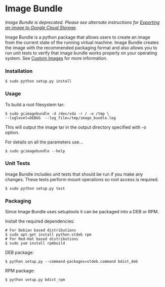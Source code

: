Image Bundle
============

_Image Bundle is deprecated. Please see alternate instructions for [Exporting an image to Google Cloud Storage](https://cloud.google.com/compute/docs/creating-custom-image#export_an_image_to_google_cloud_storage)._

Image Bundle is a python package that allows users to create an image from the current state of the running virtual machine. Image Bundle creates the image with the recommended packaging format and also allows you to run unit tests to verify that image bundle works properly on your operating system. See [Custom Images](https://cloud.google.com/compute/docs/creating-custom-image) for more information.

### Installation

    $ sudo python setup.py install

### Usage

To build a root filesystem tar:

    $ sudo gcimagebundle -d /dev/sda -r / -o /tmp \
    --loglevel=DEBUG  --log_file=/tmp/image_bundle.log

This will output the image tar in the output directory specified with -o option.

For details on all the parameters use...

    $ sudo gcimagebundle --help

### Unit Tests

Image Bundle includes unit tests that should be run if you make any changes. These tests perform mount operations so root access is required.

    $ sudo python setup.py test

### Packaging

Since Image Bundle uses setuptools it can be packaged into a DEB or RPM.

Install the required dependencies:

    # For Debian based distributions
    $ sudo apt-get install python-stdeb rpm
    # For Red-Hat based distributions
    $ sudo yum install rpmbuild 

DEB package:

    $ python setup.py --command-packages=stdeb.command bdist_deb
    
RPM package:

    $ python setup.py bdist_rpm
